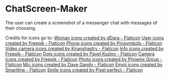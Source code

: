 # ChatScreen-Maker
The user can create a screenshot of a messenger chat with messages of their choosing.

Credits for icons go to:
    <a href="https://www.flaticon.com/free-icons/woman" title="woman icons">Woman icons created by dDara - Flaticon</a>
    <a href="https://www.flaticon.com/free-icons/user" title="user icons">User icons created by Freepik - Flaticon</a> 
    <a href="https://www.flaticon.com/free-icons/phone" title="phone icons">Phone icons created by Prosymbols - Flaticon</a>
    <a href="https://www.flaticon.com/free-icons/video-camera" title="video camera icons">Video camera icons created by Kiranshastry - Flaticon</a>
    <a href="https://www.flaticon.com/free-icons/info" title="info icons">Info icons created by Freepik - Flaticon</a>
    <a href="https://www.flaticon.com/free-icons/dots" title="dots icons">Dots icons created by Pavel Kozlov - Flaticon</a>
    <a href="https://www.flaticon.com/free-icons/camera" title="camera icons">Camera icons created by Freepik - Flaticon</a>
    <a href="https://www.flaticon.com/free-icons/photo" title="photo icons">Photo icons created by Phoenix Group - Flaticon</a>
    <a href="https://www.flaticon.com/free-icons/mic" title="mic icons">Mic icons created by Dave Gandy - Flaticon</a>
    <a href="https://www.flaticon.com/free-icons/emoji" title="emoji icons">Emoji icons created by Smartline - Flaticon</a>
    <a href="https://www.flaticon.com/free-icons/smile" title="smile icons">Smile icons created by Pixel perfect - Flaticon</a>